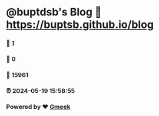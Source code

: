 # @buptdsb's Blog :link: https://buptsb.github.io/blog 
### :page_facing_up: [1](https://buptsb.github.io/blog/tag.html) 
### :speech_balloon: 0 
### :hibiscus: 15961 
### :alarm_clock: 2024-05-19 15:58:55 
### Powered by :heart: [Gmeek](https://github.com/Meekdai/Gmeek)
